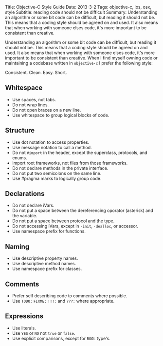 Title: Objective-C Style Guide
Date: 2013-3-2
Tags: objective-c, ios, osx, style
Subtitle: reading code should not be difficult
Summary: Understanding an algorithm or some bit code can be difficult, but
         reading it should not be. This means that a coding style should be
         agreed on and used. It also means that when working with someone
         elses code, it's more important to be consistent than creative.

Understanding an algorithm or some bit code can be difficult, but reading it
should not be. This means that a coding style should be agreed on and used. It
also means that when working with someone elses code, it's more important to
be consistent than creative. When I find myself owning code or maintaining
a codebase written in `objective-c` I prefer the following style:

Consistent. Clean. Easy. Short.

## Whitespace

- Use spaces, not tabs.
- Do not wrap lines.
- Do not open braces on a new line.
- Use whitespace to group logical blocks of code.

## Structure

- Use dot notation to access properties.
- Use message notation to call a method.
- Do not `#import` in the header, except the superclass, protocols, and enums.
- Import root frameworks, not files from those frameworks.
- Do not declare methods in the private interface.
- Do not put two semicolons on the same line.
- Use #pragma marks to logically group code.

## Declarations

- Do not declare iVars.
- Do not put a space between the dereferencing oporator (asterisk) and the
    variable.
- Do not put a space between protocol and the type.
- Do not accessing iVars, except in `-init`, `-dealloc`, or accessor.
- Use namespace prefix for functions.

## Naming

- Use descriptive property names.
- Use descriptive method names.
- Use namespace prefix for classes.

## Comments

- Prefer self describing code to comments where possible.
- Use `TODO:` `FIXME:` `!!!:` and `???:` where appropriate.

## Expressions

- Use literals.
- Use `YES` or `NO` not `true` or `false`.
- Use explicit comparisons, except for `BOOL` type's.
